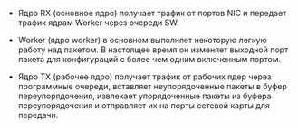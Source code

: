 - Ядро RX (основное ядро) получает трафик от портов NIC и передает трафик ядрам Worker через очереди SW.

- Worker (ядро worker) в основном выполняет некоторую легкую работу над пакетом. В настоящее время он изменяет выходной порт пакета для конфигураций с более чем одним включенным портом.

- Ядро TX (рабочее ядро) получает трафик от рабочих ядер через программные очереди, вставляет неупорядоченные пакеты в буфер переупорядочения, извлекает упорядоченные пакеты из буфера переупорядочения и отправляет их на порты сетевой карты для передачи.